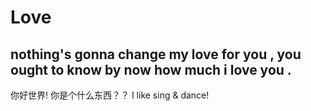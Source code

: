 # Love
## nothing's gonna change my love for you , you ought to know by now how much i love you .

你好世界!
你是个什么东西？？
I like sing & dance!
